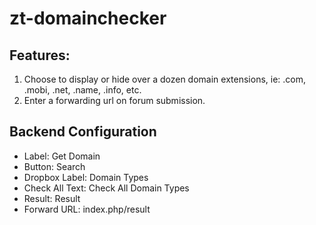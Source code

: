 # zt-domainchecker


## Features:
1. Choose to display or hide over a dozen domain extensions, ie: .com, .mobi, .net, .name, .info, etc.
2. Enter a forwarding url on forum submission.

## Backend Configuration 

* Label: Get Domain 
* Button: Search
* Dropbox Label: Domain Types
* Check All Text: Check All Domain Types
* Result: Result 
* Forward URL: index.php/result
